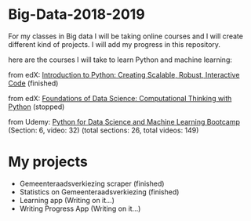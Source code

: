 # Big-Data-2018-2019
For my classes in Big data I will be taking online courses and I will create different kind of projects. I will add my progress in this repository.

here are the courses I will take to learn Python and machine learning:

from edX: [Introduction to Python: Creating Scalable, Robust, Interactive Code](https://courses.edx.org/courses/course-v1:Microsoft+DEV330x+1T2018/course/)
(finished)

from edX: [Foundations of Data Science: Computational Thinking with Python](https://courses.edx.org/courses/course-v1:BerkeleyX+Data8.1x+1T2018/course/)
(stopped)

from Udemy: [Python for Data Science and Machine Learning Bootcamp ](https://www.udemy.com/python-for-data-science-and-machine-learning-bootcamp/) (Section: 6, video: 32) (total sections: 26, total videos: 149)

# My projects #

  * Gemeenteraadsverkiezing scraper (finished)
  * Statistics on Gemeenteraadsverkiezing (finished)
  * Learning app (Writing on it...)
  * Writing Progress App (Writing on it...)
